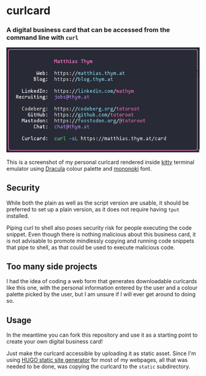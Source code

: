 # curlcard

### A digital business card that can be accessed from the command line with `curl`

![Screenshot of my curlcard](/screenshot.png "curlcard")

This is a screenshot of my personal curlcard rendered inside [kitty](https://sw.kovidgoyal.net/kitty/) terminal emulator using [Dracula](https://draculatheme.com/) colour palette and [mononoki](https://madmalik.github.io/mononoki/) font.

## Security

While both the plain as well as the script version are usable, it should be preferred to set up a plain version, as it does not require having `tput` installed.

Piping curl to shell also poses security risk for people executing the code snippet. Even though there is nothing malicious about this business card, it is not advisable to promote mindlessly copying and running code snippets that pipe to shell, as that could be used to execute malicious code.

## Too many side projects

I had the idea of coding a web form that generates downloadable curlcards like this one, with the personal information entered by the user and a colour palette picked by the user, but I am unsure if I will ever get around to doing so.

## Usage

In the meantime you can fork this repository and use it as a starting point to create your own digital business card!

Just make the curlcard accessible by uploading it as static asset. Since I'm using [HUGO static site generator](https://gohugo.io) for most of my webpages, all that was needed to be done, was copying the curlcard to the `static` subdirectory.
